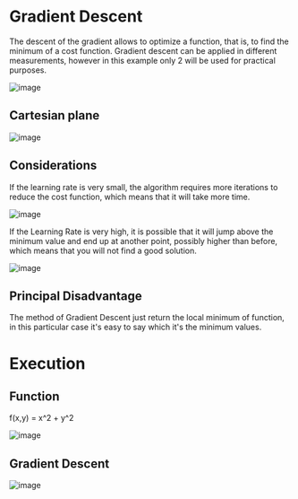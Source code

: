 # Gradient Descent

The descent of the gradient allows to optimize a function, that is, to find the minimum of a cost function. Gradient descent can be applied in different measurements, however in this example only 2 will be used for practical purposes.

![image](https://user-images.githubusercontent.com/78567418/148282379-1c4a2a88-e668-4455-aeb7-277cf7f72459.png)

## Cartesian plane

![image](https://user-images.githubusercontent.com/78567418/148282501-bc6be9d8-22d2-4fc1-a1ec-01c3f8b2a219.png)

## Considerations

If the learning rate is very small, the algorithm requires more iterations to reduce the cost function, which means that it will take more time.

![image](https://user-images.githubusercontent.com/78567418/148282651-593bfc9b-13c6-4050-ac36-d4c43c186561.png)

If the Learning Rate is very high, it is possible that it will jump above the minimum value and end up at another point, possibly higher than before, which means that you will not find a good solution.

![image](https://user-images.githubusercontent.com/78567418/148283588-a4f68820-dfce-41e3-a384-f25f26ae36b5.png)

## Principal Disadvantage

The method of Gradient Descent just return the local minimum of function, in this particular case it's easy to say which it's the minimum values.

# Execution

## Function

f(x,y) = x^2 + y^2

![image](https://user-images.githubusercontent.com/78567418/148285167-86183748-31b8-455b-9a6d-07e0052e06d4.png)

## Gradient Descent

![image](https://user-images.githubusercontent.com/78567418/148285692-e2a8abbd-6c42-4e24-be17-e4c07e13b24c.png)

